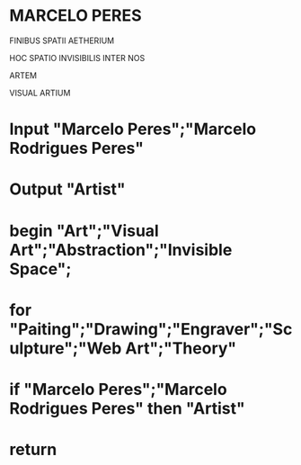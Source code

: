 # MARCELO PERES


FINIBUS SPATII AETHERIUM

HOC SPATIO INVISIBILIS INTER NOS

ARTEM

VISUAL ARTIUM

# Input "Marcelo Peres";"Marcelo Rodrigues Peres"
# Output "Artist"
# begin "Art";"Visual Art";"Abstraction";"Invisible Space"; 
#    for "Paiting";"Drawing";"Engraver";"Sculpture";"Web Art";"Theory"
#      if "Marcelo Peres";"Marcelo Rodrigues Peres" then "Artist"
#    return

